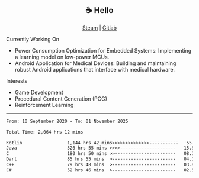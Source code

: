 <h2 align="center"> ☕ Hello </h2>

<p align="center">
  <a href="https://steamcommunity.com/id/Niforances/">Steam</a> |
  <a href="https://gitlab.com/niforances">Gitlab</a>
</p>

Currently Working On
- Power Consumption Optimization for Embedded Systems: Implementing a learning model on low-power MCUs.
- Android Application for Medical Devices: Building and maintaining robust Android applications that interface with medical hardware.

Interests
- Game Development
- Procedural Content Generation (PCG)
- Reinforcement Learning

------

<!--START_SECTION:waka-->

```txt
From: 10 September 2020 - To: 01 November 2025

Total Time: 2,064 hrs 12 mins

Kotlin                 1,144 hrs 42 mins>>>>>>>>>>>>>>-----------   55.46 %
Java                   326 hrs 55 mins >>>>---------------------   15.84 %
C                      180 hrs 50 mins >>-----------------------   08.76 %
Dart                   85 hrs 55 mins  >------------------------   04.16 %
C++                    79 hrs 48 mins  >------------------------   03.87 %
C#                     52 hrs 46 mins  >------------------------   02.56 %
```

<!--END_SECTION:waka-->
